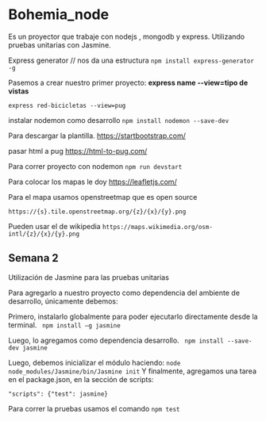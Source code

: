 # Bohemia_node

Es un proyector que trabaje con nodejs , mongodb y express.
Utilizando pruebas unitarias con Jasmine.

Express generator // nos da una estructura
`npm install express-generator -g`

Pasemos a crear nuestro primer proyecto:
 **express name --view=tipo de vistas**
 
`express red-bicicletas --view=pug`

instalar nodemon como desarrollo
`npm install nodemon --save-dev`

Para descargar la plantilla.
https://startbootstrap.com/

pasar html a pug
https://html-to-pug.com/

Para correr proyecto con nodemon
`npm run devstart`

Para colocar los mapas le doy 
https://leafletjs.com/

Para el mapa usamos openstreetmap  que es open source 

`https://{s}.tile.openstreetmap.org/{z}/{x}/{y}.png`

Pueden usar el de wikipedia
`https://maps.wikimedia.org/osm-intl/{z}/{x}/{y}.png`

## Semana 2

Utilización de Jasmine para las pruebas unitarias

Para agregarlo a nuestro proyecto como dependencia del ambiente de desarrollo, únicamente debemos:

Primero, instalarlo globalmente para poder ejecutarlo directamente desde la terminal.
` npm install –g jasmine`

Luego, lo agregamos como dependencia desarrollo.
` npm install --save-dev jasmine`

Luego, debemos inicializar el módulo haciendo:
` node node_modules/Jasmine/bin/Jasmine init `
Y finalmente, agregamos una tarea en el package.json, en la sección de scripts:

`"scripts": {"test": jasmine}`

Para correr la pruebas usamos el comando 
`npm test`
